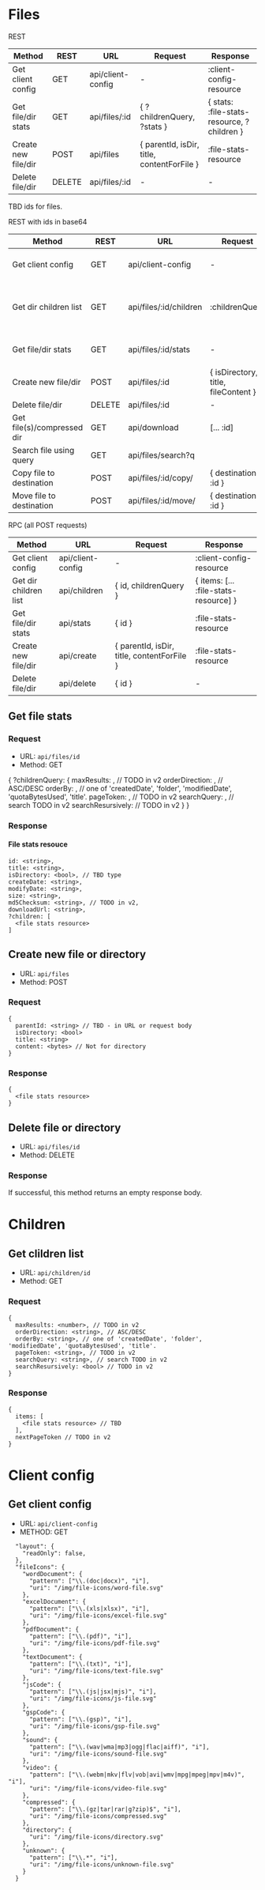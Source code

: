 # Files

REST

| Method              | REST   | URL               | Request                                    | Response                                   |
|---------------------|--------|-------------------|--------------------------------------------|--------------------------------------------|
| Get client config   | GET    | api/client-config | -                                          | :client-config-resource                    |
| Get file/dir stats  | GET    | api/files/:id     | { ?childrenQuery, ?stats }                 | { stats: :file-stats-resource, ?children } |
| Create new file/dir | POST   | api/files         | { parentId, isDir, title, contentForFile } | :file-stats-resource                       |
| Delete file/dir     | DELETE | api/files/:id     | -                                          | -                                          |

TBD ids for files.

REST with ids in base64

| Method                     | REST   | URL                    | Request                             | Response                              |
|----------------------------|--------|------------------------|-------------------------------------|---------------------------------------|
| Get client config          | GET    | api/client-config      | -                                   | :client-config-resource               |
| Get dir children list      | GET    | api/files/:id/children | :childrenQuery                      | { items: [... :file-stats-resource] } |
| Get file/dir stats         | GET    | api/files/:id/stats    | -                                   | :file-stats-resource                  |
| Create new file/dir        | POST   | api/files/:id          | { isDirectory, title, fileContent } | :file-stats-resource                  |
| Delete file/dir            | DELETE | api/files/:id          | -                                   | -                                     |
| Get file(s)/compressed dir | GET    | api/download           | [... :id]                           | :binary-data                          |
| Search file using query    | GET    | api/files/search?q     |                                     | [...:id]                              |
| Copy file to destination   | POST   | api/files/:id/copy/    | { destination: :id }                |                                       |
| Move file to destination   | POST   | api/files/:id/move/    | { destination: :id }                |                                       |

RPC (all POST requests)

| Method                | URL               | Request                                    | Response                              |
|-----------------------|-------------------|--------------------------------------------|---------------------------------------|
| Get client config     | api/client-config | -                                          | :client-config-resource               |
| Get dir children list | api/children      | { id, childrenQuery }                      | { items: [... :file-stats-resource] } |
| Get file/dir stats    | api/stats         | { id }                                     | :file-stats-resource                  |
| Create new file/dir   | api/create        | { parentId, isDir, title, contentForFile } | :file-stats-resource                  |
| Delete file/dir       | api/delete        | { id }                                     | -                                     |

## Get file stats

### Request

* URL: `api/files/id`
* Method: GET

{
   ?childrenQuery: {
     maxResults: <number>, // TODO in v2
     orderDirection: <string>, // ASC/DESC
     orderBy: <string>, // one of 'createdDate', 'folder', 'modifiedDate', 'quotaBytesUsed', 'title'.
     pageToken: <string>, // TODO in v2
     searchQuery: <string>, // search TODO in v2
     searchResursively: <bool> // TODO in v2
  }
}

### Response

#### File stats resouce

```
id: <string>,
title: <string>,
isDirectory: <bool>, // TBD type
createDate: <string>,
modifyDate: <string>,
size: <string>,
md5Checksum: <string>, // TODO in v2,
downloadUrl: <string>,
?children: [
  <file stats resource>       
]
```

## Create new file or directory

* URL: `api/files`
* Method: POST

### Request

```
{
  parentId: <string> // TBD - in URL or request body
  isDirectory: <bool>
  title: <string>
  content: <bytes> // Not for directory
}
```

### Response

```
{
  <file stats resource>
}
```

## Delete file or directory

* URL: `api/files/id`
* Method: DELETE

### Response

If successful, this method returns an empty response body.

# Children

## Get clildren list

* URL: `api/children/id`
* Method: GET

### Request

```
{
  maxResults: <number>, // TODO in v2
  orderDirection: <string>, // ASC/DESC
  orderBy: <string>, // one of 'createdDate', 'folder', 'modifiedDate', 'quotaBytesUsed', 'title'.
  pageToken: <string>, // TODO in v2
  searchQuery: <string>, // search TODO in v2
  searchResursively: <bool> // TODO in v2
}
```

### Response

```
{
  items: [
    <file stats resource> // TBD
  ],
  nextPageToken // TODO in v2
}
```

# Client config

## Get client config

* URL: `api/client-config`
* METHOD: GET

```
  "layout": {
    "readOnly": false,
  },
  "fileIcons": {
    "wordDocument": {
      "pattern": ["\\.(doc|docx)", "i"],
      "uri": "/img/file-icons/word-file.svg"
    },
    "excelDocument": {
      "pattern": ["\\.(xls|xlsx)", "i"],
      "uri": "/img/file-icons/excel-file.svg"
    },
    "pdfDocument": {
      "pattern": ["\\.(pdf)", "i"],
      "uri": "/img/file-icons/pdf-file.svg"
    },
    "textDocument": {
      "pattern": ["\\.(txt)", "i"],
      "uri": "/img/file-icons/text-file.svg"
    },
    "jsCode": {
      "pattern": ["\\.(js|jsx|mjs)", "i"],
      "uri": "/img/file-icons/js-file.svg"
    },
    "gspCode": {
      "pattern": ["\\.(gsp)", "i"],
      "uri": "/img/file-icons/gsp-file.svg"
    },
    "sound": {
      "pattern": ["\\.(wav|wma|mp3|ogg|flac|aiff)", "i"],
      "uri": "/img/file-icons/sound-file.svg"
    },
    "video": {
      "pattern": ["\\.(webm|mkv|flv|vob|avi|wmv|mpg|mpeg|mpv|m4v)", "i"],
      "uri": "/img/file-icons/video-file.svg"
    },
    "compressed": {
      "pattern": ["\\.(gz|tar|rar|g?zip)$", "i"],
      "uri": "/img/file-icons/compressed.svg"
    },
    "directory": {
      "uri": "/img/file-icons/directory.svg"
    },
    "unknown": {
      "pattern": ["\\.*", "i"],
      "uri": "/img/file-icons/unknown-file.svg"
    }
  }
```
